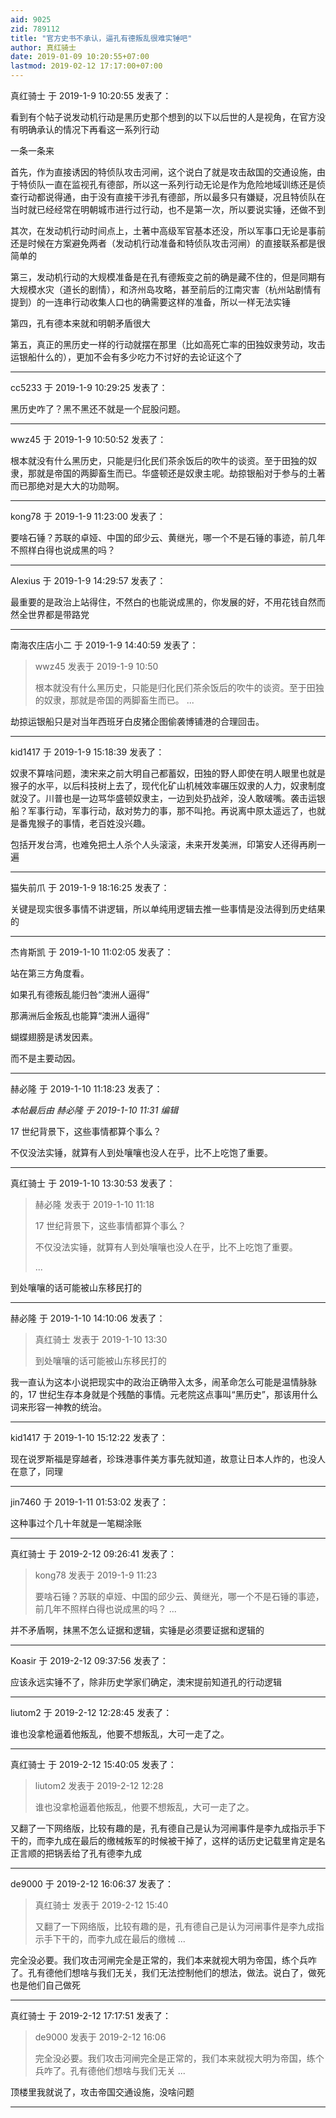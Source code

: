 ```yaml
---
aid: 9025
zid: 789112
title: "官方史书不承认，逼孔有德叛乱很难实锤吧"
author: 真红骑士
date: 2019-01-09 10:20:55+07:00
lastmod: 2019-02-12 17:17:00+07:00
---
```


真红骑士 于 2019-1-9 10:20:55 发表了：

看到有个帖子说发动机行动是黑历史那个想到的以下以后世的人是视角，在官方没有明确承认的情况下再看这一系列行动

一条一条来

首先，作为直接诱因的特侦队攻击河闸，这个说白了就是攻击敌国的交通设施，由于特侦队一直在监视孔有德部，所以这一系列行动无论是作为危险地域训练还是侦查行动都说得通，由于没有直接干涉孔有德部，所以最多只有嫌疑，况且特侦队在当时就已经经常在明朝城市进行过行动，也不是第一次，所以要说实锤，还做不到

其次，在发动机行动时间点上，土著中高级军官基本还没，所以军事口无论是事前还是时候在方案避免两者（发动机行动准备和特侦队攻击河闸）的直接联系都是很简单的

第三，发动机行动的大规模准备是在孔有德叛变之前的确是藏不住的，但是同期有大规模水灾（道长的剧情），和济州岛攻略，甚至前后的江南灾害（杭州站剧情有提到）的一连串行动收集人口也的确需要这样的准备，所以一样无法实锤

第四，孔有德本来就和明朝矛盾很大

第五，真正的黑历史一样的行动就摆在那里（比如高死亡率的田独奴隶劳动，攻击运银船什么的），更加不会有多少吃力不讨好的去论证这个了

---

cc5233 于 2019-1-9 10:29:25 发表了：

黑历史咋了？黑不黑还不就是一个屁股问题。

---

wwz45 于 2019-1-9 10:50:52 发表了：

根本就没有什么黑历史，只能是归化民们茶余饭后的吹牛的谈资。至于田独的奴隶，那就是帝国的两脚畜生而已。华盛顿还是奴隶主呢。劫掠银船对于参与的土著而已那绝对是大大的功勋啊。

---

kong78 于 2019-1-9 11:23:00 发表了：

要啥石锤？苏联的卓娅、中国的邱少云、黄继光，哪一个不是石锤的事迹，前几年不照样白得也说成黑的吗？

---

Alexius 于 2019-1-9 14:29:57 发表了：

最重要的是政治上站得住，不然白的也能说成黑的，你发展的好，不用花钱自然而然全世界都是带路党

---

南海农庄店小二 于 2019-1-9 14:40:59 发表了：

> wwz45 发表于 2019-1-9 10:50
>
> 根本就没有什么黑历史，只能是归化民们茶余饭后的吹牛的谈资。至于田独的奴隶，那就是帝国的两脚畜生而已。 ...

劫掠运银船只是对当年西班牙白皮猪企图偷袭博铺港的合理回击。

---

kid1417 于 2019-1-9 15:18:39 发表了：

奴隶不算啥问题，澳宋来之前大明自己都蓄奴，田独的野人即使在明人眼里也就是猴子的水平，以后科技树上去了，现代化矿山机械效率碾压奴隶的人力，奴隶制度就没了。川普也是一边骂华盛顿奴隶主，一边到处扔战斧，没人敢啵嘴。袭击运银船？军事行动，军事行动，敌对势力的事，那不叫抢。再说离中原太遥远了，也就是番鬼猴子的事情，老百姓没兴趣。

包括开发台湾，也难免把土人杀个人头滚滚，未来开发美洲，印第安人还得再刷一遍

---

猫失前爪 于 2019-1-9 18:16:25 发表了：

关键是现实很多事情不讲逻辑，所以单纯用逻辑去推一些事情是没法得到历史结果的

---

杰肯斯凯 于 2019-1-10 11:02:05 发表了：

站在第三方角度看。

如果孔有德叛乱能归咎“澳洲人逼得”

那满洲后金叛乱也能算“澳洲人逼得”

蝴蝶翅膀是诱发因素。

而不是主要动因。

---

赫必隆 于 2019-1-10 11:18:23 发表了：

_本帖最后由 赫必隆 于 2019-1-10 11:31 编辑_

17 世纪背景下，这些事情都算个事么？

不仅没法实锤，就算有人到处嚷嚷也没人在乎，比不上吃饱了重要。

---

真红骑士 于 2019-1-10 13:30:53 发表了：

> 赫必隆 发表于 2019-1-10 11:18
>
> 17 世纪背景下，这些事情都算个事么？
>
> 不仅没法实锤，就算有人到处嚷嚷也没人在乎，比不上吃饱了重要。
>
> ...

到处嚷嚷的话可能被山东移民打的

---

赫必隆 于 2019-1-10 14:10:06 发表了：

> 真红骑士 发表于 2019-1-10 13:30
>
> 到处嚷嚷的话可能被山东移民打的

我一直认为这本小说把现实中的政治正确带入太多，闹革命怎么可能是温情脉脉的，17 世纪生存本身就是个残酷的事情。元老院这点事叫“黑历史”，那该用什么词来形容一神教的统治。

---

kid1417 于 2019-1-10 15:12:22 发表了：

现在说罗斯福是穿越者，珍珠港事件美方事先就知道，故意让日本人炸的，也没人在意了，同理

---

jin7460 于 2019-1-11 01:53:02 发表了：

这种事过个几十年就是一笔糊涂账

---

真红骑士 于 2019-2-12 09:26:41 发表了：

> kong78 发表于 2019-1-9 11:23
>
> 要啥石锤？苏联的卓娅、中国的邱少云、黄继光，哪一个不是石锤的事迹，前几年不照样白得也说成黑的吗？ ...

并不矛盾啊，抹黑不怎么证据和逻辑，实锤是必须要证据和逻辑的

---

Koasir 于 2019-2-12 09:37:56 发表了：

应该永远实锤不了，除非历史学家们确定，澳宋提前知道孔的行动逻辑

---

liutom2 于 2019-2-12 12:28:45 发表了：

谁也没拿枪逼着他叛乱，他要不想叛乱，大可一走了之。

---

真红骑士 于 2019-2-12 15:40:05 发表了：

> liutom2 发表于 2019-2-12 12:28
>
> 谁也没拿枪逼着他叛乱，他要不想叛乱，大可一走了之。

又翻了一下网络版，比较有趣的是，孔有德自己是认为河闸事件是李九成指示手下干的，而李九成在最后的缴械叛军的时候被干掉了，这样的话历史记载里肯定是名正言顺的把锅丢给了孔有德李九成

---

de9000 于 2019-2-12 16:06:37 发表了：

> 真红骑士 发表于 2019-2-12 15:40
>
> 又翻了一下网络版，比较有趣的是，孔有德自己是认为河闸事件是李九成指示手下干的，而李九成在最后的缴械 ...

完全没必要。我们攻击河闸完全是正常的，我们本来就视大明为帝国，练个兵咋了。孔有德他们想啥与我们无关，我们无法控制他们的想法，做法。说白了，做死也是他们自己做死

---

真红骑士 于 2019-2-12 17:17:51 发表了：

> de9000 发表于 2019-2-12 16:06
>
> 完全没必要。我们攻击河闸完全是正常的，我们本来就视大明为帝国，练个兵咋了。孔有德他们想啥与我们无关 ...

顶楼里我就说了，攻击帝国交通设施，没啥问题

---
